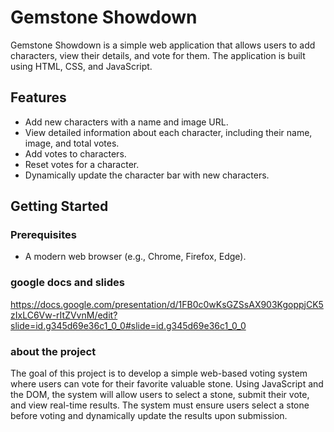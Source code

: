 # Gemstone Showdown

Gemstone Showdown is a simple web application that allows users to add characters, view their details, and vote for them. The application is built using HTML, CSS, and JavaScript.

## Features

- Add new characters with a name and image URL.
- View detailed information about each character, including their name, image, and total votes.
- Add votes to characters.
- Reset votes for a character.
- Dynamically update the character bar with new characters.

## Getting Started

### Prerequisites

- A modern web browser (e.g., Chrome, Firefox, Edge).

### google docs and slides
https://docs.google.com/presentation/d/1FB0c0wKsGZSsAX903KgoppjCK5zIxLC6Vw-rItZVvnM/edit?slide=id.g345d69e36c1_0_0#slide=id.g345d69e36c1_0_0

###  about the project
The goal of this project is to develop a simple web-based voting system where users can vote for their favorite valuable stone. Using JavaScript and the DOM, the system will allow users to select a stone, submit their vote, and view real-time results. The system must ensure users select a stone before voting and dynamically update the results upon submission.